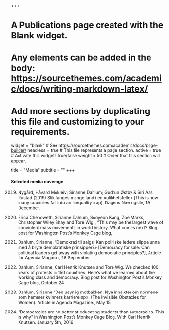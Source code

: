 +++
# A Publications page created with the Blank widget.
# Any elements can be added in the body: https://sourcethemes.com/academic/docs/writing-markdown-latex/
# Add more sections by duplicating this file and customizing to your requirements.

widget = "blank"  # See https://sourcethemes.com/academic/docs/page-builder/
headless = true  # This file represents a page section.
active = true  # Activate this widget? true/false
weight = 50 # Order that this section will appear.

title = "Media"
subtitle = ""
+++

#### Selected media coverage


2019. Nygård, Håvard Mokleiv; Sirianne Dahlum; Gudrun Østby & Siri Aas Rustad (2019) Slik fanges mange land i en «ulikhetsfelle» [This is how many countries fall into an inequality trap], Dagens Næringsliv, 19 December.

2019. Erica Chenoweth, Sirianne Dahlum, Sooyeon Kang, Zoe Marks, Christopher Wiley Shay and Tore Wig), “This may be the largest wave of nonviolent mass movements in world history. What comes next? Blog post for Washington Post’s Monkey Cage blog,

2019. Dahlum, Sirianne. “Demokrati til salgs: Kan politiske ledere slippe unna med å bryte demokratiske prinsipper?» [Democracy for sale: Can political leaders get away with violating democratic principles?], Article for Agenda Magasin, 28 September

2019. Dahlum, Sirianne, Carl Henrik Knutsen and Tore Wig. We checked 100 years of protests in 150 countries. Here’s what we learned about the working class and democracy. Blog post for Washington Post’s Monkey Cage blog, October 24

2019. Dahlum, Sirianne “Den usynlig motbakken: Nye innsikter om normene som hemmer kvinners karriereløp». (The Invisible Obstacles for Women). Article in Agenda Magazine., May 15

2016. “Democracies are no better at educating students than autocracies. This is why” in Washington Post’s Monkey Cage Blog. With Carl Henrik Knutsen. January 5th, 2016
